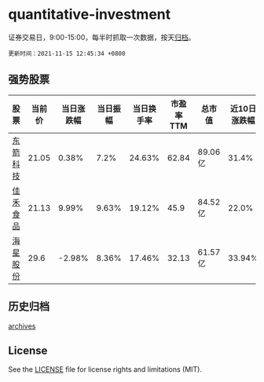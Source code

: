 # quantitative-investment

证券交易日，9:00-15:00，每半时抓取一次数据，按天[归档](archives)。

`更新时间：2021-11-15 12:45:34 +0800`

## 强势股票

|股票|当前价|当日涨跌幅|当日振幅|当日换手率|市盈率TTM|总市值|近10日涨跌幅|
|----|----|----|----|----|----|----|----|
|[东箭科技](https://xueqiu.com/S/SZ300978)|21.05|0.38%|7.2%|24.63%|62.84|89.06亿|31.4%|
|[佳禾食品](https://xueqiu.com/S/SH605300)|21.13|9.99%|9.63%|19.12%|45.9|84.52亿|22.0%|
|[海星股份](https://xueqiu.com/S/SH603115)|29.6|-2.98%|8.36%|17.46%|32.13|61.57亿|33.94%|

## 历史归档

[archives](archives)

## License

See the [LICENSE](LICENSE) file for license rights and limitations (MIT).